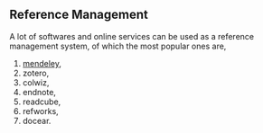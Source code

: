 ## Reference Management

A lot of softwares and online services can be used as a reference management system, of which the most popular ones are, 

1. [mendeley](http://www.mendeley.com/),
2. zotero,
3. colwiz,
4. endnote,
5. readcube,
6. refworks,
7. docear.

